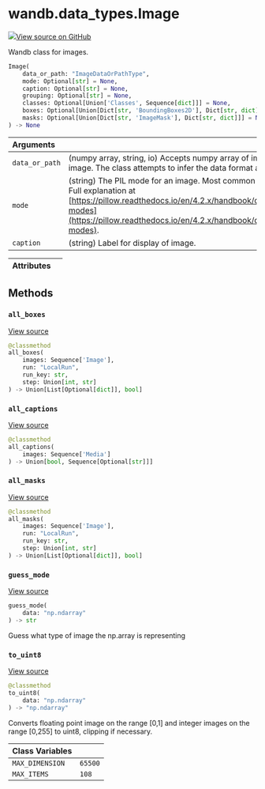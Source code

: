 # wandb.data\_types.Image

[![](https://www.tensorflow.org/images/GitHub-Mark-32px.png)View source on GitHub](https://www.github.com/wandb/client/tree/v0.12.0/wandb/sdk/data_types.py#L1755-L2248)

Wandb class for images.

```python
Image(
    data_or_path: "ImageDataOrPathType",
    mode: Optional[str] = None,
    caption: Optional[str] = None,
    grouping: Optional[str] = None,
    classes: Optional[Union['Classes', Sequence[dict]]] = None,
    boxes: Optional[Union[Dict[str, 'BoundingBoxes2D'], Dict[str, dict]]] = None,
    masks: Optional[Union[Dict[str, 'ImageMask'], Dict[str, dict]]] = None
) -> None
```

| Arguments |  |
| :--- | :--- |
| `data_or_path` | \(numpy array, string, io\) Accepts numpy array of image data, or a PIL image. The class attempts to infer the data format and converts it. |
| `mode` | \(string\) The PIL mode for an image. Most common are "L", "RGB", "RGBA". Full explanation at [https://pillow.readthedocs.io/en/4.2.x/handbook/concepts.html\#concept-modes](https://pillow.readthedocs.io/en/4.2.x/handbook/concepts.html#concept-modes). |
| `caption` | \(string\) Label for display of image. |

| Attributes |  |
| :--- | :--- |


## Methods

### `all_boxes` <a id="all_boxes"></a>

[View source](https://www.github.com/wandb/client/tree/v0.12.0/wandb/sdk/data_types.py#L2173-L2194)

```python
@classmethod
all_boxes(
    images: Sequence['Image'],
    run: "LocalRun",
    run_key: str,
    step: Union[int, str]
) -> Union[List[Optional[dict]], bool]
```

### `all_captions` <a id="all_captions"></a>

[View source](https://www.github.com/wandb/client/tree/v0.12.0/wandb/sdk/data_types.py#L2196-L2200)

```python
@classmethod
all_captions(
    images: Sequence['Media']
) -> Union[bool, Sequence[Optional[str]]]
```

### `all_masks` <a id="all_masks"></a>

[View source](https://www.github.com/wandb/client/tree/v0.12.0/wandb/sdk/data_types.py#L2150-L2171)

```python
@classmethod
all_masks(
    images: Sequence['Image'],
    run: "LocalRun",
    run_key: str,
    step: Union[int, str]
) -> Union[List[Optional[dict]], bool]
```

### `guess_mode` <a id="guess_mode"></a>

[View source](https://www.github.com/wandb/client/tree/v0.12.0/wandb/sdk/data_types.py#L2044-L2058)

```python
guess_mode(
    data: "np.ndarray"
) -> str
```

Guess what type of image the np.array is representing

### `to_uint8` <a id="to_uint8"></a>

[View source](https://www.github.com/wandb/client/tree/v0.12.0/wandb/sdk/data_types.py#L2060-L2082)

```python
@classmethod
to_uint8(
    data: "np.ndarray"
) -> "np.ndarray"
```

Converts floating point image on the range \[0,1\] and integer images on the range \[0,255\] to uint8, clipping if necessary.

| Class Variables |  |
| :--- | :--- |
| `MAX_DIMENSION` | `65500` |
| `MAX_ITEMS` | `108` |


